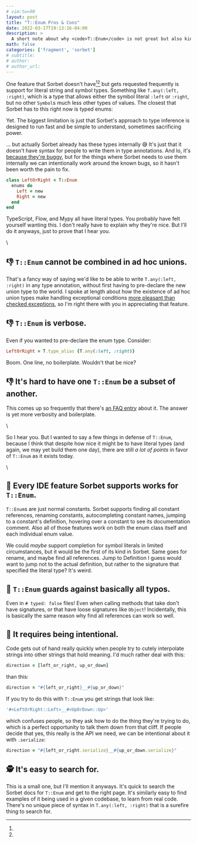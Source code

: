 ```yaml
---
# vim:tw=90
layout: post
title: "T::Enum Pros & Cons"
date: 2022-03-17T19:13:16-04:00
description: >
  A short note about why <code>T::Enum</code> is not great but also kinda great.
math: false
categories: ['fragment', 'sorbet']
# subtitle:
# author:
# author_url:
---
```


One feature that Sorbet doesn't have[^yet][^but-actually] but gets requested frequently
is support for literal string and symbol types. Something like `T.any(:left, :right)`,
which is a type that allows either the symbol literal `:left` or `:right`, but no other
`Symbol`s much less other types of values. The closest that Sorbet has to this right now
is typed enums:

[^yet]:
  Yet. The biggest limitation is just that Sorbet's approach to type inference is designed
  to run fast and be simple to understand, sometimes sacrificing power.

[^but-actually]:
  ... but actually Sorbet already has these types internally 😅 It's just that it doesn't
  have syntax for people to write them in type annotations. And lo, it's [because they're
  buggy], but for the things where Sorbet needs to use them internally we can
  intentionally work around the known bugs, so it hasn't been worth the pain to fix.


```ruby
class LeftOrRight < T::Enum
  enums do
    Left = new
    Right = new
  end
end
```

TypeScript, Flow, and Mypy all have literal types. You probably have felt yourself wanting
this. I don't really have to explain why they're nice. But I'll do it anyways, just to
prove that I hear you.

\

## 👎 `T::Enum` cannot be combined in ad hoc unions.

That's a fancy way of saying we'd like to be able to write `T.any(:left, :right)` in any
type annotation, without first having to pre-declare the new union type to the world. I
spoke at length about how the existence of ad hoc union types make handling exceptional
conditions [more pleasant than checked exceptions][ad-hoc-exceptions], so I'm right there
with you in appreciating that feature.

## 👎 `T::Enum` is verbose.

Even if you wanted to pre-declare the enum type. Consider:

```ruby
LeftOrRight = T.type_alias {T.any(:left, :right)}
```

Boom. One line, no boilerplate. Wouldn't that be nice?


## 👎 It's hard to have one `T::Enum` be a subset of another.

This comes up so frequently that there's [an FAQ entry][subset] about it. The answer is
yet more verbosity and boilerplate.

\

So I hear you. But I wanted to say a few things in defense of `T::Enum`, because I think
that despite how nice it might be to have literal types (and again, we may yet build them
one day), there are still *a lot of points* in favor of `T::Enum` as it exists today.

\

## 🚀 Every IDE feature Sorbet supports works for `T::Enum`.

`T::Enum`s are just normal constants. Sorbet supports finding all constant references,
renaming constants, autocompleting constant names, jumping to a constant's definition,
hovering over a constant to see its documentation comment. Also all of those features work
on both the enum class itself and each individual enum value.

We could _maybe_ support completion for symbol literals in limited circumstances, but it
would be the first of its kind in Sorbet. Same goes for rename, and maybe find all
references. Jump to Definition I guess would want to jump not to the actual definition,
but rather to the signature that specified the literal type? It's weird.

## 🙊 `T::Enum` guards against basically all typos.

Even in `# typed: false` files! Even when calling methods that take don't have signatures,
or that have loose signatures like `Object`! Incidentally, this is basically the same
reason why find all references can work so well.

## 🤝 It requires being intentional.

Code gets out of hand really quickly when people try to cutely interpolate strings into
other strings that hold meaning. I'd much rather deal with this:

```ruby
direction = [left_or_right, up_or_down]
```

than this:

```ruby
direction = "#{left_or_right}__#{up_or_down}"
```

If you try to do this with `T::Enum` you get strings that look like:

```ruby
'#<LeftOrRight::Left>__#<UpOrDown::Up>'
```

which confuses people, so they ask how to do the thing they're trying to do, which is a
perfect opportunity to talk them down from that cliff. If people decide that yes, this
really is the API we need, we can be intentional about it with `.serialize`:

```ruby
direction = "#{left_or_right.serialize}__#{up_or_down.serialize}"
```

## 🕵️ It's easy to search for.

This is a small one, but I'll mention it anyways. It's quick to search the Sorbet docs for
`T::Enum` and get to the right page. It's similarly easy to find examples of it being used
in a given codebase, to learn from real code. There's no unique piece of syntax in
`T.any(:left, :right)` that is a surefire thing to search for.

[because they're buggy]: https://sorbet.run/#%23%20typed%3A%20true%0Ax%20%3D%20%3Adefault%0A%0A1.times%20do%0A%20%20%23%20Sorbet%20does%20not%20report%20an%20error%20here%0A%20%20%23%20%28it%20would%20have%20to%20start%20doing%20so%29%0A%20%20x%20%3D%20%3Afirst%0Aend%0A%0AT.reveal_type%28x%29%20%23%20Sorbet%20shows%20the%20wrong%20type%20here%0A%0A%23%20Sorbet%20can't%20tell%20the%20difference%20bewteen%20a%20hash%20literal%0A%23%20with%20a%20variable%20key%20versus%20with%20a%20symbol%20literal%20key%0A%23%20at%20the%20time%20that%20inference%20happens.%0AT.reveal_type%28%7Bx%20%3D%3E%20nil%7D%29%0AT.reveal_type%28%7B%3Adefault%20%3D%3E%20nil%7D%29

[ad-hoc-exceptions]: /union-types-checked-exceptions/

[subset]: https://sorbet.org/docs/tenum#defining-one-enum-as-a-subset-of-another-enum
